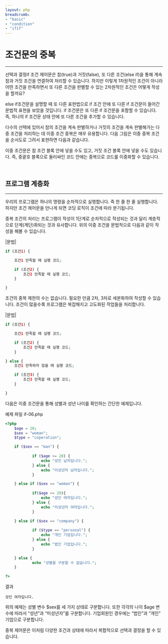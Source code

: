 ```yaml
---
layout: php
breadcrumb:
- "basic"
- "condition"
- "ifif"
---
```


# 조건문의 중복
---
선택과 결정if 조건 제어문은 참(true)과 거짓(false), 또 다른 조건(else if)을 통해 계속 참과 거짓 조건을 연결하여 처리할 수 있습니다. 하지만 이렇게 1차원적인 조건이 아니라 어떤 조건을 만족하면서 또 다른 조건을 판별할 수 있는 2차원적인 조건은 어떻게 작성을 할까요?  

else if조건문을 설명할 때 또 다른 표현법으로 if 조건 안에 또 다른 if 조건문이 들어간 문법적 표현을 보았을 것입니다. if 조건문은 또 다른 if 조건문을 포함할 수 있습니다. 즉, 하나의 if 조건문 상태 안에 또 다른 조건을 추가할 수 있습니다.  

다수의 선택에 있어서 참의 조건을 계속 판별하거나 거짓의 조건을 계속 판별해가는 다중 조건을 처리하는 데 이중 조건 중복은 매우 유용합니다.
다음 그림은 이중 중복 조건을 순서도로 그려서 표현하면 다음과 같습니다.  


이중 조건문은 참 조건 블록 안에 넣을 수도 있고, 거짓 조건 블록 안에 넣을 수도 있습니다. 즉, 중괄호 블록으로 둘러싸인 코드 안에는 중복으로 코드를 이중화할 수 있습니다.  

<br>

## 프로그램 계층화  
---
우리의 프로그램은 하나의 명령을 순차적으로 실행합니다. 즉 한 줄 한 줄 실행합니다. 하지만 조건 제어문을 만나게 되면 코딩 로직이 조건에 따라 분기됩니다.   

중복 조건의 처리는 프로그램이 작성이 1단계로 순차적으로 작성되는 것과 달리 계층적으로 단계(계단)화되는 것과 유사합니다. 위의 이중 조건을 문법적으로 다음과 같이 작성을 해볼 수 있습니다.  

|문법|
```php
if (조건1) {

	조건1 만족할 때 실행 코드;

	if (조건2) {
		조건2 만족할 때 실행 코드;  
	}

}
```

조건의 중복 제한의 수는 없습니다. 필요한 만큼 2차, 3차로 세분화하여 작성할 수 있습니다. 조건이 많을수록 프로그램은 복잡해지고 고도화된 작업들을 처리합니다.  

|문법|
```php
if (조건1) {

	조건1 만족할 때 실행 코드;

	if (조건2) {
		조건2 만족할 때 실행 코드;  
	}

} else {
	조건1 만족하자 않을 때 실행 코드;

	if (조건3) {
		조건3 만족할 때 실행 코드;  
	}

}
```

다음은 이중 조건문을 통해 성별과 성년 나이를 확인하는 간단한 예제입니다.  

예제 파일 if-06.php
```php
<?php
	$age = 20;
  	$sex = "woman";
  	$type = "coperation";

  	if ($sex == "man") {
    	
    		if ($age >= 20) {
      			echo "성인 남자입니다.";
    		} else {
      			echo "미성년자 남자입니다.";
    		}

  	} else if ($sex == "woman") {
    	
    		if($age >= 20){
      			echo "성인 여자입니다.";
    		} else {
      			echo "미성년자 여자입니다.";
    		}

  	} else if ($sex == "company") {
    	
    		if ($type == "personal") {
      			echo "개인 기업입니다.";
    		} else {
    			echo "법인 기업입니다.";
    		}

	} else {
    		echo "성별을 구분할 수 없습니다.";
	}

?>
```

결과
```
성인 여자입니다.
```

위의 예제는 성별 변수 $sex를 세 가지 상태로 구분합니다. 또한 각각의 나이 $age 변수에 따라서 “성년”과 “미성년자”를 구분합니다. 기업회원인 경우에는 “법인”과 “개인” 기업으로 구분합니다.  

중복 제어문은 이처럼 다양한 조건과 상태에 따라서 복합적으로 선택과 결정을 할 수 있습니다.  


<br><br>